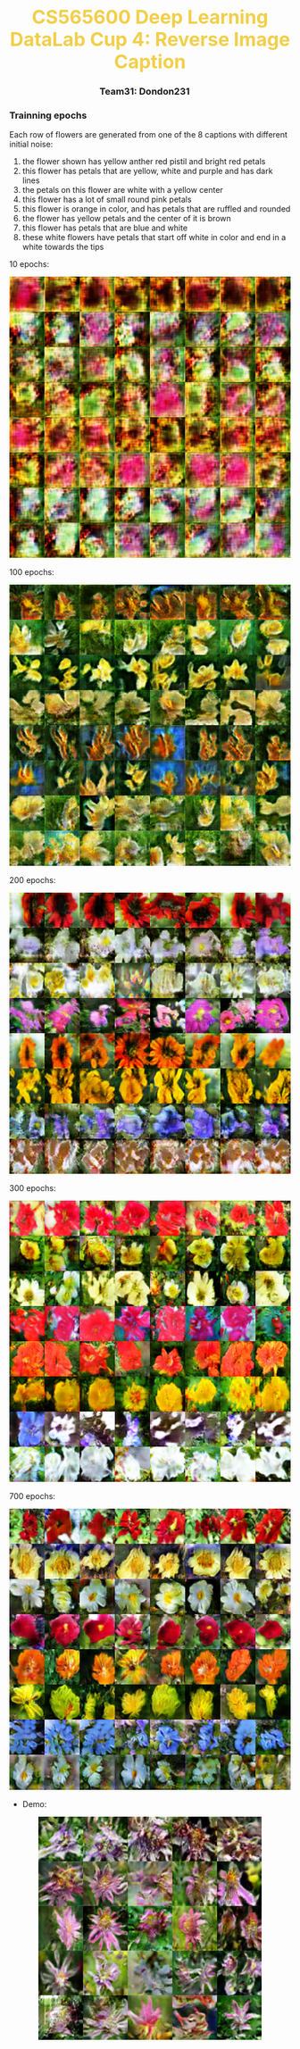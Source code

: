 <center><h1><span style="color: #f2cf4a; font-size: 1.2em; line-height:40px">CS565600 Deep Learning<br/>DataLab Cup 4: Reverse Image Caption</span></h1></center>
<center><h3>Team31: Dondon231&nbsp;&nbsp;&nbsp;&nbsp;&nbsp;</h3></center>
<a id='Top'></a>

### Trainning epochs
Each row of flowers are generated from one of the 8 captions with different initial noise:  
1. the flower shown has yellow anther red pistil and bright red petals
2. this flower has petals that are yellow, white and purple and has dark lines
3. the petals on this flower are white with a yellow center
4. this flower has a lot of small round pink petals
5. this flower is orange in color, and has petals that are ruffled and rounded
6. the flower has yellow petals and the center of it is brown
7. this flower has petals that are blue and white
8. these white flowers have petals that start off white in color and end in a white towards the tips



10 epochs:
<p align="center"><img src="samples/train_09.png"></p>

100 epochs:
<p align="center"><img src="samples/train_119.png"></p>

200 epochs:
<p align="center"><img src="samples/train_245.png"></p>

300 epochs:
<p align="center"><img src="samples/train_338.png"></p>

700 epochs:
<p align="center"><img src="samples/train_723.png"></p>


* Demo:
<p align="center"><img src="samples/demo.png" width="400"></p>
